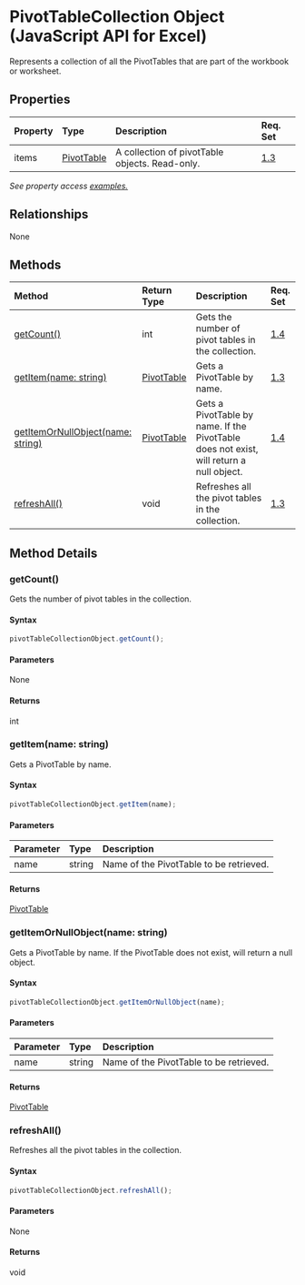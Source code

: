 # PivotTableCollection Object (JavaScript API for Excel)

Represents a collection of all the PivotTables that are part of the workbook or worksheet.

## Properties

| Property	   | Type	|Description| Req. Set|
|:---------------|:--------|:----------|:----|
|items|[PivotTable](pivottable.md)|A collection of pivotTable objects. Read-only.|[1.3](../requirement-sets/excel-api-requirement-sets.md)|

_See property access [examples.](#property-access-examples)_

## Relationships
None


## Methods

| Method		   | Return Type	|Description| Req. Set|
|:---------------|:--------|:----------|:----|
|[getCount()](#getcount)|int|Gets the number of pivot tables in the collection.|[1.4](../requirement-sets/excel-api-requirement-sets.md)|
|[getItem(name: string)](#getitemname-string)|[PivotTable](pivottable.md)|Gets a PivotTable by name.|[1.3](../requirement-sets/excel-api-requirement-sets.md)|
|[getItemOrNullObject(name: string)](#getitemornullobjectname-string)|[PivotTable](pivottable.md)|Gets a PivotTable by name. If the PivotTable does not exist, will return a null object.|[1.4](../requirement-sets/excel-api-requirement-sets.md)|
|[refreshAll()](#refreshall)|void|Refreshes all the pivot tables in the collection.|[1.3](../requirement-sets/excel-api-requirement-sets.md)|

## Method Details


### getCount()
Gets the number of pivot tables in the collection.

#### Syntax
```js
pivotTableCollectionObject.getCount();
```

#### Parameters
None

#### Returns
int

### getItem(name: string)
Gets a PivotTable by name.

#### Syntax
```js
pivotTableCollectionObject.getItem(name);
```

#### Parameters
| Parameter	   | Type	|Description|
|:---------------|:--------|:----------|
|name|string|Name of the PivotTable to be retrieved.|

#### Returns
[PivotTable](pivottable.md)

### getItemOrNullObject(name: string)
Gets a PivotTable by name. If the PivotTable does not exist, will return a null object.

#### Syntax
```js
pivotTableCollectionObject.getItemOrNullObject(name);
```

#### Parameters
| Parameter	   | Type	|Description|
|:---------------|:--------|:----------|
|name|string|Name of the PivotTable to be retrieved.|

#### Returns
[PivotTable](pivottable.md)

### refreshAll()
Refreshes all the pivot tables in the collection.

#### Syntax
```js
pivotTableCollectionObject.refreshAll();
```

#### Parameters
None

#### Returns
void
